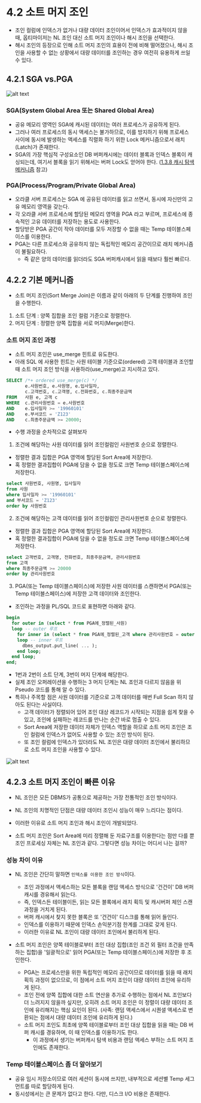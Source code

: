 # 4.2 소트 머지 조인
- 조인 컬럼에 인덱스가 없거나 대량 데이터 조인이어서 인덱스가 효과적이지 않을 때, 옵티마이저는 NL 조인 대신 소트 머지 조인이나 해시 조인을 선택한다.
- 해시 조인의 등장으로 인해 소트 머지 조인의 효용이 전에 비해 떨어졌으나, 해시 조인을 사용할 수 없는 상황에서 대량 데이터를 조인하는 경우 여전히 유용하게 쓰일 수 있다.

## 4.2.1 SGA vs.PGA
![alt text](image/image_4-8.png)
### SGA(System Global Area 또는 Shared Global Area)
- 공유 메모리 영역인 SGA에 캐시된 데이터는 여러 프로세스가 공유하게 된다.
- 그러나 여러 프로세스의 동시 액세스는 불가하므로, 이를 방지하기 위해 프로세스 사이에 동시에 발생하는 액세스를 직렬화 하기 위한 Lock 메커니즘으로서 래치(Latch)가 존재한다.
- SGA의 가장 핵심적 구성요소인 DB 버퍼캐시에는 데이터 블록과 인덱스 블록이 캐싱되는데, 여기서 블록을 읽기 위해서는 버퍼 Lock도 얻어야 한다. ([1.3.8 캐시 탐색 메커니즘](../1장/%5B01장%5D_SQL%20처리%20과정과%20IO_57-66_강혜주.md) 참고)

### PGA(Process/Program/Private Global Area)
- 오라클 서버 프로세스는 SGA 에 공유된 데이터를 읽고 쓰면서, 동시에 자신만의 고유 메모리 영역을 갖는다.
- 각 오라클 서버 프로세스에 할당된 메모리 영역을 PGA 라고 부르며, 프로세스에 종속적인 고유 데이터를 저장하는 용도로 사용한다.
- 할당받은 PGA 공간이 작아 데이터를 모두 저장할 수 없을 때는 Temp 테이블스페이스를 이용한다.
- PGA는 다른 프로세스와 공유하지 않는 독립적인 메모리 공간이므로 래치 메커니즘이 불필요하다.
  - 즉 같은 양의 데이터를 읽더라도 SGA 버퍼캐시에서 읽을 때보다 훨씬 빠르다.

## 4.2.2 기본 메커니즘
- 소트 머지 조인(Sort Merge Join)은 이름과 같이 아래의 두 단계를 진행하여 조인을 수행한다.

1. 소트 단계 : 양쪽 집합을 조인 컬럼 기준으로 정렬한다.
2. 머지 단계 : 정렬한 양쪽 집합을 서로 머지(Merge)한다.

### 소트 머지 조인 과정
- 소트 머지 조인은 use_merge 힌트로 유도한다.
- 아래 SQL 에 사용한 힌트는 사원 테이블 기준으로(ordered) 고객 테이블과 조인할 때 소트 머지 조인 방식을 사용하라(use_merge)고 지시하고 있다.

```sql
SELECT /*+ ordered use_merge(c) */
       e.사원번호, e.사원명, e.입사일자,
       c.고객번호, c.고객명, c.전화번호, c.최종주문금액
FROM   사원 e, 고객 c
WHERE  c.관리사원번호 = e.사원번호
AND    e.입사일자 >= '19960101'
AND    e.부서코드 = 'Z123'
AND    c.최종주문금액 >= 20000;
```
- 수행 과정을 순차적으로 살펴보자

1. 조건에 해당하는 사원 데이터를 읽어 조인컬럼인 사원번호 순으로 정렬한다. 
  - 정렬한 결과 집합은 PGA 영역에 할당된 Sort Area에 저장한다.
  - 혹 정렬한 결과집합이 PGA에 담을 수 없을 정도로 크면 Temp 테이블스페이스에 저장한다.
```sql
select 사원번호, 사원명, 입사일자
from 사원
where 입사일자 >= '19960101'
and 부서코드 = 'Z123'
order by 사원번호
```

2. 조건에 해당하는 고객 데이터를 읽어 조인컬럼인 관리사원번호 순으로 정렬한다.
  - 정렬한 결과 집합은 PGA 영역에 할당된 Sort Area에 저장한다.
  - 혹 정렬한 결과집합이 PGA에 담을 수 없을 정도로 크면 Temp 테이블스페이스에 저장한다.
```sql
select 고객번호, 고객명, 전화번호, 최종주문금액, 관리사원번호
from 고객
where 최종주문금액 >= 20000
order by 관리사원번호
```

3. PGA(또는 Temp 테이블스페이스)에 저장한 사원 데이터를 스캔하면서 PGA(또는 Temp 테이블스페이스)에 저장한 고객 데이터와 조인한다.
  - 조인하는 과정을 PL/SQL 코드로 표현하면 아래와 같다.
```sql
begin
  for outer in (select * from PGA에_정렬된_사원)
  loop -- outer 루프
    for inner in (select * from PGA에_정렬된_고객 where 관리사원번호 = outer.사원번호)
    loop -- inner 루프
      dbms_output.put_line( ... );
    end loop;
  end loop;
end;
```

- 1번과 2번이 소트 단계, 3번이 머지 단계에 해당한다.
- 실제 조인 오퍼레이션을 수행하는 3 머지 단계는 NL 조인과 다르지 않음을 위 Pseudo 코드를 통해 알 수 있다.
- 특히나 주목할 점은 사원 데이터를 기준으로 고객 데이터를 매번 Full Scan 하지 않아도 된다는 사실이다.
  - 고객 데이터가 정렬되어 있어 조인 대상 레코드가 시작되는 지점을 쉽게 찾을 수 있고, 조인에 실패하는 레코드를 만나는 순간 바로 멈출 수 있다.
  - Sort Area에 저장한 데이터 자체가 인덱스 역할을 하므로 소트 머지 조인은 조인 컬럼에 인덱스가 없어도 사용할 수 있는 조인 방식이 된다.
  - 또 조인 컬럼에 인덱스가 있더라도 NL 조인은 대량 데이터 조인에서 불리하므로 소트 머지 조인을 사용할 수 있다.

![alt text](image/image_4-9.png)

## 4.2.3 소트 머지 조인이 빠른 이유

- NL 조인은 모든 DBMS가 공통으로 제공하는 가장 전통적인 조인 방식이다.
- NL 조인의 치명적인 단점은 대량 데이터 조인시 성능이 매우 느리다는  점이다.
- 이러한 이유로 소트 머지 조인과 해시 조인이 개발되었다.

- 소트 머지 조인은 Sort Area에 미리 정렬해 둔 자료구조를 이용한다는 점만 다를 뿐 조인 프로세싱 자체는 NL 조인과 같다. 그렇다면 성능 차이는 어디서 나는 걸까?

### 성능 차이 이유
- NL 조인은 간단히 말하면 `인덱스를 이용한 조인 방식`이다.
  - 조인 과정에서 액세스하는 모든 블록을 랜덤 액세스 방식으로 '건건이' DB 버퍼캐시를 경유해서 읽는다.
  - 즉, 인덱스든 테이블이든, 읽는 모든 블록에서 래치 획득 및 캐시버퍼 체인 스캔 과정을 거치게 된다.
  - 버퍼 캐시에서 찾지 못한 블록은 또 '건건이' 디스크를 통해 읽어 들인다.
  - 인덱스를 이용하기 때문에 인덱스 손익분기점 한계를 그대로 갖게 된다.
  - 이러한 이유로 NL 조인이 대량 데이터 조인에서 불리하게 된다.

- 소트 머지 조인은 양쪽 테이블로부터 조인 대상 집합(조인 조건 외 필터 조건을 만족하는 집합)을 '일괄적으로' 읽어 PGA(또는 Temp 테이블스페이스)에 저장한 후 조인한다.
  - PGA는 프로세스만을 위한 독립적인 메모리 공간이므로 데이터를 읽을 때 래치 획득 과정이 없으므로, 이 점에서 소트 머지 조인이 대량 데이터 조인에 유리하게 된다.
  - 조인 전에 양쪽 집합에 대한 소트 연산을 추가로 수행하는 점에서 NL 조인보다 더 느려지지 않을까 싶지만, 오히려 소트 머지 조인은 이 정렬이 대량 데이터 조인에 유리해지는 핵심 요인이 된다. (사족: 랜덤 액세스에서 시퀀셜 액세스로 변환되는 점에서 대량 데이터 조인에 유리하게 된다.)
  - 소트 머지 조인도 최초에 양쪽 테이블로부터 조인 대상 집합을 읽을 때는 DB 버퍼 캐시를 경유하며, 이 때 인덱스를 이용하기도 한다.
    - 이 과정에서 생기는 버퍼캐시 탐색 비용과 랜덤 액세스 부하는 소트 머지 조인에도 존재한다.


### Temp 테이블스페이스 좀 더 알아보기
- 공유 임시 저장소이므로 여러 세션이 동시에 쓰지만, 내부적으로 세션별 Temp 세그먼트를 따로 할당하게 된다.
- 동시성에서는 큰 문제가 없다고 한다. 다만, 디스크 I/O 비용은 존재한다.